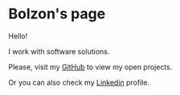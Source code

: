 
# Bolzon's page

Hello!

I work with software solutions.

Please, visit my [GitHub](https://github.com/bolzon) to view my open projects.

Or you can also check my [Linkedin](https://linkedin.com/in/alexandrebolzon) profile.